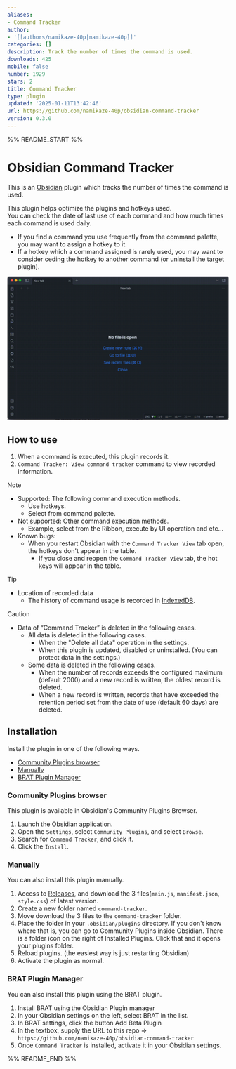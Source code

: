 ```yaml
---
aliases:
- Command Tracker
author:
- '[[authors/namikaze-40p|namikaze-40p]]'
categories: []
description: Track the number of times the command is used.
downloads: 425
mobile: false
number: 1929
stars: 2
title: Command Tracker
type: plugin
updated: '2025-01-11T13:42:46'
url: https://github.com/namikaze-40p/obsidian-command-tracker
version: 0.3.0
---
```


%% README_START %%

# Obsidian Command Tracker

This is an [Obsidian](https://obsidian.md/) plugin which tracks the number of times the command is used.

This plugin helps optimize the plugins and hotkeys used.  
You can check the date of last use of each command and how much times each command is used daily.

- If you find a command you use frequently from the command palette, you may want to assign a hotkey to it.
- If a hotkey which a command assigned is rarely used, you may want to consider ceding the hotkey to another command (or uninstall the target plugin).

![demo](https://raw.githubusercontent.com/namikaze-40p/obsidian-command-tracker/main/demo/command-tracker-view.gif)

## How to use

1. When a command is executed, this plugin records it.
1. `Command Tracker: View command tracker` command to view recorded information.

> [!NOTE]
>
> - Supported: The following command execution methods.
>   - Use hotkeys.
>   - Select from command palette.
> - Not supported: Other command execution methods.
>   - Example, select from the Ribbon, execute by UI operation and etc...
> - Known bugs:
>   - When you restart Obsidian with the `Command Tracker View` tab open, the hotkeys don't appear in the table.
>     - If you close and reopen the `Command Tracker View` tab, the hot keys will appear in the table.

> [!TIP]
>
> - Location of recorded data
>   - The history of command usage is recorded in [IndexedDB](https://developer.mozilla.org/en-US/docs/Web/API/IndexedDB_API/Basic_Terminology).

> [!CAUTION]
>
> - Data of “Command Tracker” is deleted in the following cases.
>   - All data is deleted in the following cases.
>     - When the "Delete all data" operation in the settings.
>     - When this plugin is updated, disabled or uninstalled. (You can protect data in the settings.)
>   - Some data is deleted in the following cases.
>     - When the number of records exceeds the configured maximum (default 2000) and a new record is written, the oldest record is deleted.
>     - When a new record is written, records that have exceeded the retention period set from the date of use (default 60 days) are deleted.

## Installation

Install the plugin in one of the following ways.

- [Community Plugins browser](#community-plugins-browser)
- [Manually](#manually)
- [BRAT Plugin Manager](#brat-plugin-manager)

### Community Plugins browser

This plugin is available in Obsidian's Community Plugins Browser.

1. Launch the Obsidian application.
1. Open the `Settings`, select `Community Plugins`, and select `Browse`.
1. Search for `Command Tracker`, and click it.
1. Click the `Install`.

### Manually

You can also install this plugin manually.

1. Access to [Releases](https://github.com/namikaze-40p/obsidian-command-tracker/releases), and download the 3 files(`main.js`, `manifest.json`, `style.css`) of latest version.
1. Create a new folder named `command-tracker`.
1. Move download the 3 files to the `command-tracker` folder.
1. Place the folder in your `.obsidian/plugins` directory. If you don't know where that is, you can go to Community Plugins inside Obsidian. There is a folder icon on the right of Installed Plugins. Click that and it opens your plugins folder.
1. Reload plugins. (the easiest way is just restarting Obsidian)
1. Activate the plugin as normal.

### BRAT Plugin Manager

You can also install this plugin using the BRAT plugin.

1. Install BRAT using the Obsidian Plugin manager
1. In your Obsidian settings on the left, select BRAT in the list.
1. In BRAT settings, click the button Add Beta Plugin
1. In the textbox, supply the URL to this repo => `https://github.com/namikaze-40p/obsidian-command-tracker`
1. Once `Command Tracker` is installed, activate it in your Obsidian settings.


%% README_END %%